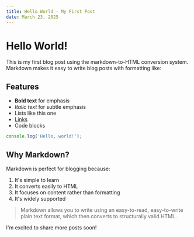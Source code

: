```yaml
---
title: Hello World - My First Post
date: March 23, 2025
---
```


# Hello World!

This is my first blog post using the markdown-to-HTML conversion system. Markdown makes it easy to write blog posts with formatting like:

## Features

- **Bold text** for emphasis
- *Italic text* for subtle emphasis
- Lists like this one
- [Links](https://github.com)
- Code blocks

```javascript
console.log('Hello, world!');
```

## Why Markdown?

Markdown is perfect for blogging because:

1. It's simple to learn
2. It converts easily to HTML
3. It focuses on content rather than formatting
4. It's widely supported

> Markdown allows you to write using an easy-to-read, easy-to-write plain text format, 
> which then converts to structurally valid HTML.

I'm excited to share more posts soon!